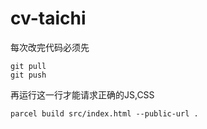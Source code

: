# cv-taichi
每次改完代码必须先
```
git pull
git push
```
再运行这一行才能请求正确的JS,CSS
```
parcel build src/index.html --public-url .
```
